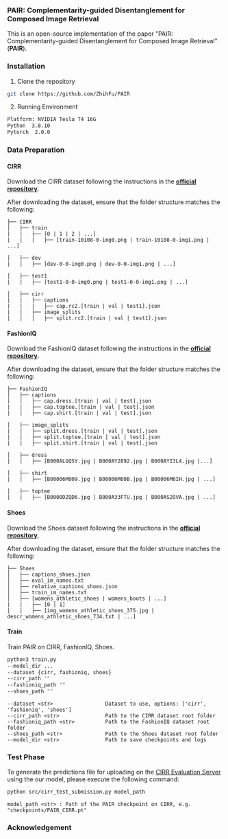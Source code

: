 ### PAIR: Complementarity-guided Disentanglement for Composed Image Retrieval


This is an open-source implementation of the paper "PAIR: Complementarity-guided Disentanglement for Composed Image Retrieval" (**PAIR**).


### Installation
1. Clone the repository

```sh
git clone https://github.com/ZhihFu/PAIR
```

2. Running Environment

```sh
Platform: NVIDIA Tesla T4 16G
Python  3.8.10
Pytorch  2.0.0
```


### Data Preparation

#### CIRR

Download the CIRR dataset following the instructions in the [**official repository**](https://github.com/Cuberick-Orion/CIRR).

After downloading the dataset, ensure that the folder structure matches the following:

```
├── CIRR
│   ├── train
|   |   ├── [0 | 1 | 2 | ...]
|   |   |   ├── [train-10108-0-img0.png | train-10108-0-img1.png | ...]

│   ├── dev
|   |   ├── [dev-0-0-img0.png | dev-0-0-img1.png | ...]

│   ├── test1
|   |   ├── [test1-0-0-img0.png | test1-0-0-img1.png | ...]

│   ├── cirr
|   |   ├── captions
|   |   |   ├── cap.rc2.[train | val | test1].json
|   |   ├── image_splits
|   |   |   ├── split.rc2.[train | val | test1].json
```

#### FashionIQ

Download the FashionIQ dataset following the instructions in
the [**official repository**](https://github.com/XiaoxiaoGuo/fashion-iq).

After downloading the dataset, ensure that the folder structure matches the following:

```
├── FashionIQ
│   ├── captions
|   |   ├── cap.dress.[train | val | test].json
|   |   ├── cap.toptee.[train | val | test].json
|   |   ├── cap.shirt.[train | val | test].json

│   ├── image_splits
|   |   ├── split.dress.[train | val | test].json
|   |   ├── split.toptee.[train | val | test].json
|   |   ├── split.shirt.[train | val | test].json

│   ├── dress
|   |   ├── [B000ALGQSY.jpg | B000AY2892.jpg | B000AYI3L4.jpg |...]

│   ├── shirt
|   |   ├── [B00006M009.jpg | B00006M00B.jpg | B00006M6IH.jpg | ...]

│   ├── toptee
|   |   ├── [B0000DZQD6.jpg | B000A33FTU.jpg | B000AS2OVA.jpg | ...]
```

#### Shoes

Download the Shoes dataset following the instructions in
the [**official repository**](https://github.com/XiaoxiaoGuo/fashion-retrieval/tree/master/dataset).

After downloading the dataset, ensure that the folder structure matches the following:

```
├── Shoes
│   ├── captions_shoes.json
│   ├── eval_im_names.txt
│   ├── relative_captions_shoes.json
│   ├── train_im_names.txt
│   ├── [womens_athletic_shoes | womens_boots | ...]
|   |   ├── [0 | 1]
|   |   ├── [img_womens_athletic_shoes_375.jpg | descr_womens_athletic_shoes_734.txt | ...]

```

#### Train

Train PAIR on CIRR, FashionIQ, Shoes.

```sh
python3 train.py 
--model_dir ... 
--dataset {cirr, fashioniq, shoes}
--cirr_path ""
--fashioniq_path ""
--shoes_path ""
```

```
--dataset <str>                 Dataset to use, options: ['cirr', 'fashioniq', 'shoes']
--cirr_path <str>               Path to the CIRR dataset root folder
--fashioniq_path <str>          Path to the FashionIQ dataset root folder
--shoes_path <str>              Path to the Shoes dataset root folder
--model_dir <str>               Path to save checkpoints and logs
```


</details>

### Test Phase

To generate the predictions file for uploading on the [CIRR Evaluation Server](https://cirr.cecs.anu.edu.au/) using the our model, please execute the following command:

```sh
python src/cirr_test_submission.py model_path
```

```
model_path <str> : Path of the PAIR checkpoint on CIRR, e.g. "checkpoints/PAIR_CIRR.pt"
```


</details>



### Acknowledgement

